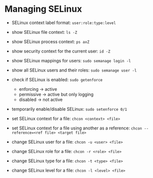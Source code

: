 # Managing SELinux

- SELinux context label format: `user:role:type:level`

- show SELinux file context: `ls -Z`
- show SELinux process context: `ps axZ`
- show security context for the current user: `id -Z`

- show SELinux mappings for users: `sudo semanage login -l`
- show all SELinux users and their roles: `sudo semanage user -l`

- check if SELinux is enabled: `sudo getenforce`
  - enforcing -> active
  - permissive -> active but only logging
  - disabled -> not active

- temporarily enable/disable SELinux: `sudo setenforce 0/1`

- set SELinux context for a file: `chcon <context> <file>`
- set SELinux context for a file using another as a reference: `chcon --reference=<ref file> <target file>`
- change SELinux user for a file: `chcon -u <user> <file>`
- change SELinux role for a file: `chcon -r <role> <file>`
- change SELinux type for a file: `chcon -t <type> <file>`
- change SELinux level for a file: `chcon -l <level> <file>`
